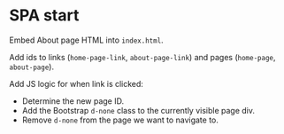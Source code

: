 # SPA start

Embed About page HTML into `index.html`.

Add ids to links (`home-page-link`, `about-page-link`) and pages (`home-page`, `about-page`).

Add JS logic for when link is clicked:

* Determine the new page ID.
* Add the Bootstrap `d-none` class to the currently visible page div.
* Remove `d-none` from the page we want to navigate to.
